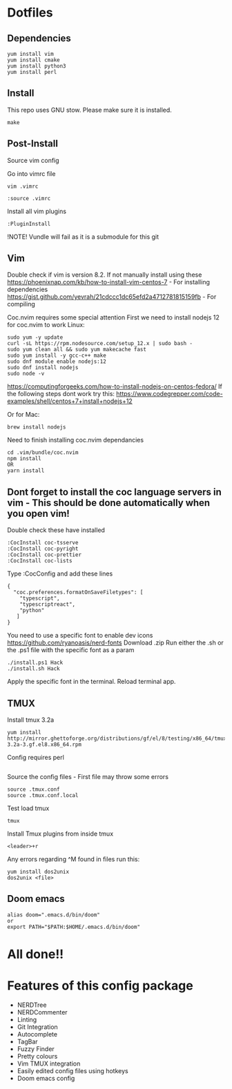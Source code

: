 # Dotfiles

## Dependencies

``` shell
yum install vim
yum install cmake
yum install python3
yum install perl
```

## Install

This repo uses GNU stow. Please make sure it is installed.

``` shell
make
```

## Post-Install

Source vim config

Go into vimrc file
```
vim .vimrc
```

```
:source .vimrc
```

Install all vim plugins

```
:PluginInstall
```

!NOTE! Vundle will fail as it is a submodule for this git

## Vim

Double check if vim is version 8.2. If not manually install using these
https://phoenixnap.com/kb/how-to-install-vim-centos-7 - For installing dependencies
https://gist.github.com/yevrah/21cdccc1dc65efd2a4712781815159fb - For compiling

Coc.nvim requires some special attention
First we need to install nodejs 12 for coc.nvim to work
Linux:

```
sudo yum -y update
curl -sL https://rpm.nodesource.com/setup_12.x | sudo bash -
sudo yum clean all && sudo yum makecache fast
sudo yum install -y gcc-c++ make
sudo dnf module enable nodejs:12
sudo dnf install nodejs
sudo node -v
```

https://computingforgeeks.com/how-to-install-nodejs-on-centos-fedora/
If the following steps dont work try this:
https://www.codegrepper.com/code-examples/shell/centos+7+install+nodejs+12

Or for Mac:

```
brew install nodejs
```



Need to finish installing coc.nvim dependancies

```
cd .vim/bundle/coc.nvim
npm install
OR
yarn install
```

## Dont forget to install the coc language servers in vim - This should be done automatically when you open vim!

Double check these have installed

```
:CocInstall coc-tsserve
:CocInstall coc-pyright
:CocInstall coc-prettier
:CocInstall coc-lists
```

Type :CocConfig and add these lines

```
{
  "coc.preferences.formatOnSaveFiletypes": [
    "typescript",
    "typescriptreact",
    "python"
   ]
}
```

You need to use a specific font to enable dev icons
https://github.com/ryanoasis/nerd-fonts
Download .zip
Run either the .sh or the .ps1 file with the specific font as a param

```
./install.ps1 Hack
./install.sh Hack
```

Apply the specific font in the terminal. Reload terminal app.

## TMUX

Install tmux 3.2a

```
yum install http://mirror.ghettoforge.org/distributions/gf/el/8/testing/x86_64/tmux-3.2a-3.gf.el8.x86_64.rpm
```

Config requires perl

```
```

Source the config files - First file may throw some errors

```
source .tmux.conf
source .tmux.conf.local
```

Test load tmux

```
tmux
```

Install Tmux plugins from inside tmux

```
<leader>+r
```

Any errors regarding ^M found in files run this:

```
yum install dos2unix
dos2unix <file>
```

## Doom emacs

```
alias doom=".emacs.d/bin/doom"
or
export PATH="$PATH:$HOME/.emacs.d/bin/doom"
```

# All done!!

# Features of this config package

- NERDTree
- NERDCommenter
- Linting
- Git Integration
- Autocomplete
- TagBar
- Fuzzy Finder
- Pretty colours
- Vim TMUX integration
- Easily edited config files using hotkeys
- Doom emacs config
